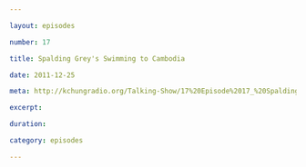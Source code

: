 ```yaml
---

layout: episodes

number: 17

title: Spalding Grey's Swimming to Cambodia

date: 2011-12-25

meta: http://kchungradio.org/Talking-Show/17%20Episode%2017_%20Spalding%20Grey's%20Swimming%20to%20Cambodia.mp3

excerpt: 

duration: 

category: episodes

---
```


